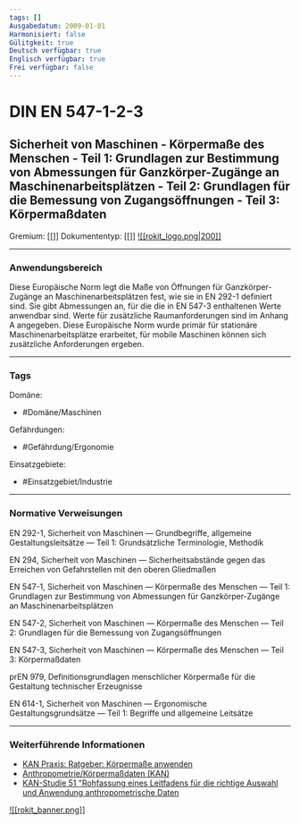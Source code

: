 ```yaml
---
tags: []
Ausgabedatum: 2009-01-01
Harmonisiert: false
Gülitgkeit: true
Deutsch verfügbar: true
Englisch verfügbar: true
Frei verfügbar: false
---
```


# DIN EN 547-1-2-3
## Sicherheit von Maschinen - Körpermaße des Menschen - Teil 1: Grundlagen zur Bestimmung von Abmessungen für Ganzkörper-Zugänge an Maschinenarbeitsplätzen - Teil 2: Grundlagen für die Bemessung von Zugangsöffnungen  - Teil 3: Körpermaßdaten

Gremium: [[]]
Dokumententyp: [[]]
[![[rokit_logo.png|200]]](https://public-robots.de/)

***
### Anwendungsbereich

Diese Europäische Norm legt die Maße von Öffnungen für Ganzkörper-Zugänge an Maschinenarbeitsplätzen fest, wie sie in EN 292-1 definiert sind. Sie gibt Abmessungen an, für die die in EN 547-3 enthaltenen Werte anwendbar sind. Werte für zusätzliche Raumanforderungen sind im Anhang A angegeben. Diese Europäische Norm wurde primär für stationäre Maschinenarbeitsplätze erarbeitet, für mobile Maschinen können sich
zusätzliche Anforderungen ergeben.
***
### Tags

Domäne:
- #Domäne/Maschinen 

Gefährdungen:
- #Gefährdung/Ergonomie

Einsatzgebiete:
- #Einsatzgebiet/Industrie 

***
### Normative Verweisungen

EN 292-1, Sicherheit von Maschinen — Grundbegriffe, allgemeine Gestaltungsleitsätze — Teil 1:
Grundsätzliche Terminologie, Methodik

EN 294, Sicherheit von Maschinen — Sicherheitsabstände gegen das Erreichen von Gefahrstellen mit den oberen Gliedmaßen

EN 547-1, Sicherheit von Maschinen — Körpermaße des Menschen — Teil 1: Grundlagen zur Bestimmung von Abmessungen für Ganzkörper-Zugänge an Maschinenarbeitsplätzen

EN 547-2, Sicherheit von Maschinen — Körpermaße des Menschen — Teil 2: Grundlagen für die Bemessung von Zugangsöffnungen

EN 547-3, Sicherheit von Maschinen — Körpermaße des Menschen — Teil 3: Körpermaßdaten

prEN 979, Definitionsgrundlagen menschlicher Körpermaße für die Gestaltung technischer Erzeugnisse

EN 614-1, Sicherheit von Maschinen — Ergonomische Gestaltungsgrundsätze — Teil 1: Begriffe und
allgemeine Leitsätze
***
### Weiterführende Informationen

- [KAN Praxis: Ratgeber: Körpermaße anwenden](https://koerpermass.kan-praxis.de/)
- [Anthropometrie/Körpermaßdaten (KAN)](https://www.kan.de/arbeitsgebiete/ergonomie/koerpermasse)
- [KAN-Studie 51 "Rohfassung eines Leitfadens für die richtige Auswahl und Anwendung anthropometrische Daten](https://www.kan.de/fileadmin/Redaktion/Dokumente/KAN-Studie/de/2013_KAN-Studie_Leitfaden-Anthropometrie.pdf)

[![[rokit_banner.png]]](https://public-robots.de/)
